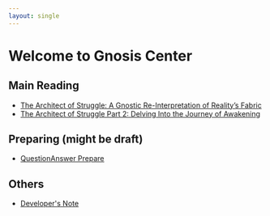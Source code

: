 ```yaml
---
layout: single
---
```

# Welcome to Gnosis Center

## Main Reading
- [The Architect of Struggle: A Gnostic Re-Interpretation of Reality’s Fabric](gnosis/The_Architect_of_Struggle.md)
- [The Architect of Struggle Part 2: Delving Into the Journey of Awakening](gnosis/The_Architect_of_Struggle_Part2.md)

## Preparing (might be draft)
- [QuestionAnswer Prepare](gnosis/QuestionAnswer_Prepare.md)

## Others
- [Developer's Note](DeveloperNote.md)
